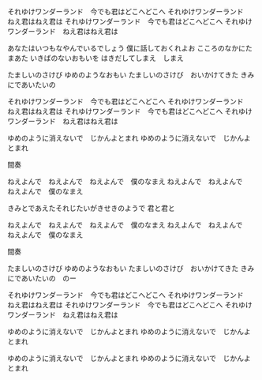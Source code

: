 それゆけワンダーランド　今でも君はどこへどこへ
それゆけワンダーランド　ねえ君はねえ君は
それゆけワンダーランド　今でも君はどこへどこへ
それゆけワンダーランド　ねえ君はねえ君は

あなたはいつもなやんでいるでしょう
僕に話しておくれよお
こころのなかにたまあた
いきばのないおもいを
はきだしてしまえ　しまえ

たましいのさけび
ゆめのようなおもい
たましいのさけび　おいかけてきた
きみにであいたいの

それゆけワンダーランド　今でも君はどこへどこへ
それゆけワンダーランド　ねえ君はねえ君は
それゆけワンダーランド　今でも君はどこへどこへ
それゆけワンダーランド　ねえ君はねえ君は

ゆめのように消えないで　じかんよとまれ
ゆめのように消えないで　じかんよとまれ

間奏

ねえよんで　ねえよんで　ねえよんで　僕のなまえ
ねえよんで　ねえよんで　ねえよんで　僕のなまえ

きみとであえたそれじたいがきせきのようで
君と君と

ねえよんで　ねえよんで　ねえよんで　僕のなまえ
ねえよんで　ねえよんで　ねえよんで　僕のなまえ

間奏

たましいのさけび
ゆめのようなおもい
たましいのさけび　おいかけてきた
きみにであいたいの　のー

それゆけワンダーランド　今でも君はどこへどこへ
それゆけワンダーランド　ねえ君はねえ君は
それゆけワンダーランド　今でも君はどこへどこへ
それゆけワンダーランド　ねえ君はねえ君は

ゆめのように消えないで　じかんよとまれ
ゆめのように消えないで　じかんよとまれ

ゆめのように消えないで　じかんよとまれ
ゆめのように消えないで　じかんよとまれ

